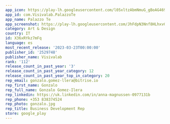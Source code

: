```yaml
---
app_icon: https://play-lh.googleusercontent.com/l05xltzAbmNmuG_gBoAG469zMnxwGPJuoZ0iX2b-rQ8w2DXHTEerl5ljSi5bNCpmVBw
app_id: com.Visivalab.PalazzoTe
app_name: Palazzo Te
app_screenshot: https://play-lh.googleusercontent.com/JhFdpN3Nnf8HLhxvG5hS7pmic2LjY2PXpPPvzATFh8rHAzGCbimX1RJmh_RaXypJBMXK
category: Art & Design
country: IT
id: X36xRYkz7mFq
language: es
most_recent_release: '2023-03-23T00:00:00'
publisher_id: '2529748'
publisher_name: Visivalab
rank: '112'
release_count_in_past_year: '3'
release_count_in_past_year_category: 12
release_count_in_past_year_top_in_category: 20
rep_email: gonzalo.gomez-llera@bitrise.io
rep_first_name: Gonzalo
rep_full_name: Gonzalo Gomez-Ilera
rep_linkedin: https://uk.linkedin.com/in/anna-magnussen-0977131b
rep_phone: +353 838374524
rep_photo: gonzalo.jpg
rep_title: Business Development Rep
store: google_play
---
```

